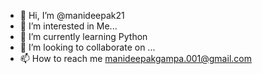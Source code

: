 - 👋 Hi, I’m @manideepak21
- 👀 I’m interested in Me...
- 🌱 I’m currently learning Python
- 💞️ I’m looking to collaborate on ...
- 📫 How to reach me manideepakgampa.001@gmail.com

<!---
manideepak21/manideepak21 is a ✨ special ✨ repository because its `README.md` (this file) appears on your GitHub profile.
You can click the Preview link to take a look at your changes.
--->
